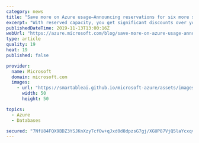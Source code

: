 ```yaml
---
category: news
title: "Save more on Azure usage—Announcing reservations for six more services"
excerpt: "With reserved capacity, you get significant discounts over your on-demand costs by committing to long-term usage of a service. We are pleased to share reserved capacity offerings for the following additional services. With the addition of these services, we now support reservations for 16 services, giving"
publishedDateTime: 2019-11-13T13:00:16Z
webUrl: "https://azure.microsoft.com/blog/save-more-on-azure-usage-announcing-reservations-for-six-more-services/"
type: article
quality: 19
heat: 19
published: false

provider:
  name: Microsoft
  domain: microsoft.com
  images:
    - url: "https://smartableai.github.io/microsoft-azure/assets/images/organizations/microsoft.com-50x50.jpg"
      width: 50
      height: 50

topics:
  - Azure
  - Databases

secured: "7NfU84FQX9BDZ3YSJKnXzyTcfOw+qJxd0d8dpzsG7gj/XGUP87VjQ5laYcxqv3PE0cxrB//javPn7DFvvny0h08XWxwXftfd+D5JimosaZzJ52LBbqna9TY3U0CdY5QTD/SdOO0/zYg/q2l5HXLqaq60IMyHoMZeRHnFbzPF2dPCO2VMmvO64jsBSBlz3FWXt0JzKPSmq2qcauRzH0OUE9cr4BBwbPeKtFgrWdKVT+gc+qlb5RMFGHtUH0XblJ8Hhu/UQ5YqkcqrkU3Tk8zPG6XoaT+deNpyjFA1LbClZBje7AkLS7T+8+r8reXaUuRsk/i88FyHlWuzRN1I9SPSrA==;J5ok+8cRuDhwzxsF37Uf0g=="
---
```


